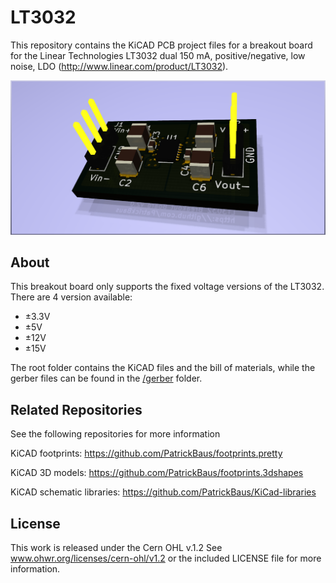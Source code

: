 LT3032
===================

This repository contains the KiCAD PCB project files for a breakout board for the Linear Technologies LT3032 dual 150 mA,
positive/negative, low noise, LDO (http://www.linear.com/product/LT3032).

![LT3032 breakout board](/images/LT3032-breakout.png)

About
-----
This breakout board only supports the fixed voltage versions of the LT3032. There are 4 version available:
 * ±3.3V
 * ±5V
 * ±12V
 * ±15V

The root folder contains the KiCAD files and the bill of materials, while the gerber files can be found in the [/gerber](gerber/) folder.

Related Repositories
-------------

See the following repositories for more information

KiCAD footprints: https://github.com/PatrickBaus/footprints.pretty

KiCAD 3D models: https://github.com/PatrickBaus/footprints.3dshapes

KiCAD schematic libraries: https://github.com/PatrickBaus/KiCad-libraries

License
-------

This work is released under the Cern OHL v.1.2
See www.ohwr.org/licenses/cern-ohl/v1.2 or the included LICENSE file for more information.
